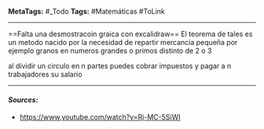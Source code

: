 **MetaTags:** #_Todo
**Tags:** #Matemáticas #ToLink 
- - -
==Falta una desmostracoin graica con excalidraw==
El teorema de tales es un metodo nacido por la necesidad de repartir mercancia pequeña por ejemplo granos en numeros grandes o primos distinto de 2 o 3

al dividir un circulo en n partes puedes cobrar impuestos y pagar a n trabajadores su salario

- - - 
#### ***Sources:***
-  https://www.youtube.com/watch?v=Rj-MC-5SiWI